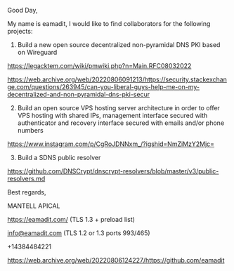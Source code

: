 Good Day,


My name is eamadit, I would like to find collaborators for the following projects:

1. Build a new open source decentralized non-pyramidal DNS PKI based on Wireguard

https://legacktem.com/wiki/pmwiki.php?n=Main.RFC08032022

https://web.archive.org/web/20220806091213/https://security.stackexchange.com/questions/263945/can-you-liberal-guys-help-me-on-my-decentralized-and-non-pyramidal-dns-pki-secur


2. Build an open source VPS hosting server architecture in order to offer VPS hosting with shared IPs, management interface secured with authenticator and recovery interface secured with emails and/or phone numbers

https://www.instagram.com/p/CgRoJDNNxm_/?igshid=NmZiMzY2Mjc=

3. Build a SDNS public resolver

https://github.com/DNSCrypt/dnscrypt-resolvers/blob/master/v3/public-resolvers.md


Best regards,


MANTELL APICAL

https://eamadit.com/ (TLS 1.3 + preload list)

info@eamadit.com (TLS 1.2 or 1.3 ports 993/465)

+14384484221


https://web.archive.org/web/20220806124227/https://github.com/eamadit
